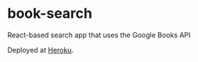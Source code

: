 # book-search
React-based search app that uses the Google Books API

Deployed at [Heroku](https://safe-thicket-53897.herokuapp.com/).

